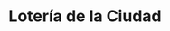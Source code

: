 ---
title: "Lotería de la Ciudad"
url: /ciudad-autonoma-de-buenos-aires/loteria-de-la-ciudad-avenida-cabildo-4/
shop: Lotterie
---